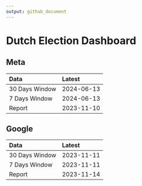 ```yaml
---
output: github_document
---
```


# Dutch Election Dashboard



## Meta


|Data           |Latest     |
|:--------------|:----------|
|30 Days Window |2024-06-13 |
|7 Days Window  |2024-06-13 |
|Report         |2023-11-10 |

## Google


|Data           |Latest     |
|:--------------|:----------|
|30 Days Window |2023-11-11 |
|7 Days Window  |2023-11-11 |
|Report         |2023-11-14 |
